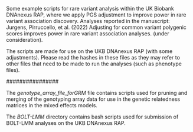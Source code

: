Some example scripts for rare variant analysis within the UK Biobank DNAnexus RAP, where we apply PGS adjustment to improve power in rare variant association discovery. Analyses reported in the manuscript: Jurgens, Pirruccello, et al. (2022) Adjusting for common variant polygenic scores improves power in rare variant association analyses. (under consideration). 

The scripts are made for use on the UKB DNAnexus RAP (with some adjustments). Please read the hashes in these files as they may refer to other files that need to be made to run the analyses (such as phenotype files).

################

The _genotype_array_file_forGRM_ file contains scripts used for pruning and merging of the genotyping array data for use in the genetic relatedness matrices in the mixed effects models.

The _BOLT-LMM_ directory contains bash scripts used for submission of BOLT-LMM analyses on the UKB DNAnexus RAP.
